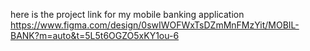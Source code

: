 here is the project link for my mobile banking application
https://www.figma.com/design/0swIWOFWxTsDZmMnFMzYit/MOBIL-BANK?m=auto&t=5L5t6OGZO5xKY1ou-6
